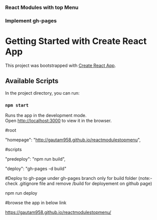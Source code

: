 ### React Modules with top Menu

### Implement gh-pages

# Getting Started with Create React App

This project was bootstrapped with [Create React App](https://github.com/facebook/create-react-app).

## Available Scripts

In the project directory, you can run:

### `npm start`

Runs the app in the development mode.\
Open [http://localhost:3000](http://localhost:3000) to view it in the browser.

#root

"homepage": "http://gautam958.github.io/reactmodulestopmenu",

#scripts

"predeploy": "npm run build",

"deploy": "gh-pages -d build"

#Deploy to gh-page under gh-pages branch only for build folder
(note:- check .gitignore file and remove /build for deployement on github page)

npm run deploy

#browse the app in below link

https://gautam958.github.io/reactmodulestopmenu/
